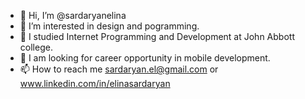 - 👋 Hi, I’m @sardaryanelina
- 👀 I’m interested in design and pogramming.
- 🌱 I studied Internet Programming and Development at John Abbott college.
- 💞️ I am looking for career opportunity in mobile development.
- 📫 How to reach me sardaryan.el@gmail.com or www.linkedin.com/in/elinasardaryan

<!---
sardaryanelina/sardaryanelina is a ✨ special ✨ repository because its `README.md` (this file) appears on your GitHub profile.
You can click the Preview link to take a look at your changes.
--->
